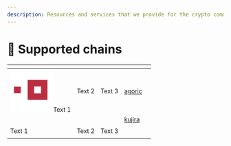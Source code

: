 ```yaml
---
description: Resources and services that we provide for the crypto community
---
```


# 🍋 Supported chains

<table data-view="cards"><thead><tr><th></th><th></th><th></th><th data-hidden data-card-target data-type="content-ref"></th><th data-hidden data-card-cover data-type="files"></th></tr></thead><tbody><tr><td><img src=".gitbook/assets/agoric.png" alt="" data-size="original">Text 1</td><td>Text 2</td><td>Text 3</td><td><a href="mainnet/agoric/">agoric</a></td><td></td></tr><tr><td></td><td></td><td></td><td><a href="mainnet/kujira/">kujira</a></td><td></td></tr><tr><td></td><td></td><td></td><td></td><td></td></tr><tr><td>Text 1</td><td>Text 2</td><td>Text 3</td><td></td><td></td></tr><tr><td></td><td></td><td></td><td></td><td></td></tr></tbody></table>
